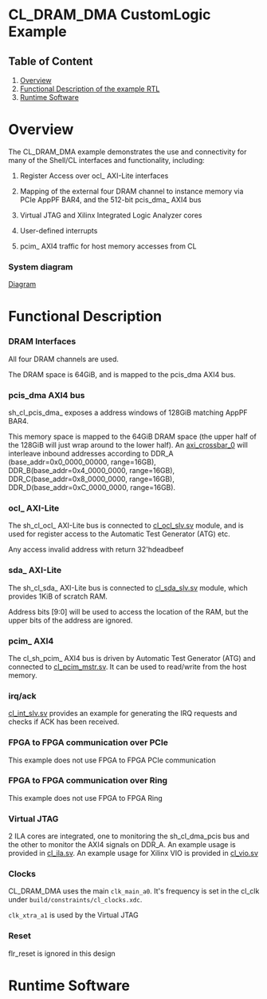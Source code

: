 # CL_DRAM_DMA CustomLogic Example

## Table of Content

1. [Overview](#overview)
2. [Functional Description of the example RTL](#functionalDescription)
3. [Runtime Software](#runtmieSoftware)


<a name="overview"></a>
# Overview  

The CL_DRAM_DMA example demonstrates the use and connectivity for many of the Shell/CL interfaces and functionality, including:


1) Register Access over ocl\_ AXI-Lite interfaces

2) Mapping of the external four DRAM channel to instance memory via PCIe AppPF BAR4, and the 512-bit pcis_dma_ AXI4 bus

3) Virtual JTAG and Xilinx Integrated Logic Analyzer cores

4) User-defined interrupts

5) pcim_ AXI4 traffic for host memory accesses from CL



### System diagram  

[Diagram](https://github.com/aws/aws-fpga/blob/prelease/hdk/cl/examples/cl_dram_dma/design/cl_dram_dma.jpg)

  
<a name="functionalDescription"></a>
# Functional Description

### DRAM Interfaces


All four DRAM channels are used.


The DRAM space is 64GiB, and is mapped to the pcis_dma AXI4 bus.

### pcis_dma AXI4 bus

sh_cl_pcis_dma_ exposes a address windows of 128GiB matching AppPF BAR4.


This memory space is mapped to the 64GiB DRAM space (the upper half of the 128GiB will just wrap around to the lower half). An [axi_crossbar_0](https://github.com/aws/aws-fpga/blob/prelease/hdk/common/shell_v02221781/design/ip/cl_axi_interconnect/hdl/cl_axi_interconnect.v) will interleave inbound addresses according to DDR_A (base_addr=0x0_0000_00000, range=16GB), DDR_B(base_addr=0x4_0000_0000, range=16GB), DDR_C(base_addr=0x8_0000_0000, range=16GB), DDR_D(base_addr=0xC_0000_0000, range=16GB).


### ocl_ AXI-Lite


The sh_cl_ocl\_ AXI-Lite bus is connected to [cl_ocl_slv.sv](https://github.com/aws/aws-fpga/blob/prelease/hdk/cl/examples/cl_dram_dma/design/cl_ocl_slv.sv) module, and is used for register access to the Automatic Test Generator (ATG) etc.


Any access invalid address with return 32'hdeadbeef


### sda_ AXI-Lite

The sh_cl_sda\_ AXI-Lite bus is connected to [cl_sda_slv.sv](https://github.com/aws/aws-fpga/blob/prelease/hdk/cl/examples/cl_dram_dma/design/cl_sda_slv.sv) module, which provides 1KiB of scratch RAM.


Address bits [9:0] will be used to access the location of the RAM, but the upper bits of the address are ignored.


### pcim_ AXI4


The cl_sh_pcim\_  AXI4 bus is driven by Automatic Test Generator (ATG) and connected to [cl_pcim_mstr.sv](https://github.com/aws/aws-fpga/blob/prelease/hdk/cl/examples/cl_dram_dma/design/cl_pcim_mstr.sv). It can be used to read/write from the host memory. 

### irq/ack
[cl_int_slv.sv](https://github.com/aws/aws-fpga/blob/prelease/hdk/cl/examples/cl_dram_dma/design/cl_int_slv.sv) provides an example for generating the IRQ requests and checks if ACK has been received.

### FPGA to FPGA communication over PCIe

This example does not use FPGA to FPGA PCIe communication

### FPGA to FPGA communication over Ring

This example does not use FPGA to FPGA Ring


### Virtual JTAG

2 ILA cores are integrated, one to monitoring the sh_cl_dma\_pcis bus and the other to monitor the AXI4 signals on DDR_A. An example usage is provided in [cl_ila.sv](https://github.com/aws/aws-fpga/blob/prelease/hdk/cl/examples/cl_dram_dma/design/cl_ila.sv).
An example usage for Xilinx VIO is provided in [cl_vio.sv](https://github.com/aws/aws-fpga/blob/prelease/hdk/cl/examples/cl_dram_dma/design/cl_vio.sv)


### Clocks

CL_DRAM_DMA uses the main `clk_main_a0`.  It's frequency is set in the cl_clk under `build/constraints/cl_clocks.xdc`.

`clk_xtra_a1` is used by the Virtual JTAG

### Reset

flr_reset is ignored in this design
  
  
  


<a name="runtmieSoftware"></a>
# Runtime Software

